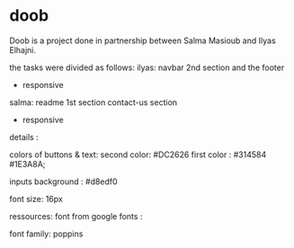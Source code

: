 # doob

Doob is a project done in partnership between Salma Masioub and Ilyas Elhajni.

 the tasks were divided as follows:
 ilyas: 
 navbar
 2nd section 
 and the footer 
+ responsive

 salma: 
 readme 
 1st section
 contact-us section 
 + responsive

details :

colors of buttons & text:
second color: #DC2626
first color : #314584 #1E3A8A;

inputs background :
 #d8edf0

font size: 16px

ressources:
font from google fonts :<link rel="preconnect" href="https://fonts.googleapis.com">
<link rel="preconnect" href="https://fonts.gstatic.com" crossorigin>
<link href="https://fonts.googleapis.com/css2?family=Hanken+Grotesk:ital,wght@0,100..900;1,100..900&family=Jaro:opsz@6..72&family=Poppins:ital,wght@0,100;0,200;0,300;0,400;0,500;0,600;0,700;0,800;0,900;1,100;1,200;1,300;1,400;1,500;1,600;1,700;1,800;1,900&family=Roboto:ital,wght@0,100..900;1,100..900&family=Rubik+Mono+One&display=swap" rel="stylesheet">


font family: poppins
